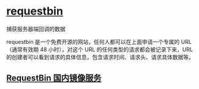 # [requestbin](https://requestbin.com)

捕获服务器端回调的数据

requestbin 是一个免费开源的网站，任何人都可以在上面申请一个专属的 URL（通常有效期 48 小时），对这个 URL 的任何类型的请求都会被记录下来，URL 的创建者可以看到请求的具体信息，包含请求时间、请求头、请求具体数据等。

## [RequestBin 国内镜像服务](https://requestbin.leo108.com/)
